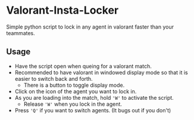 # Valorant-Insta-Locker
Simple python script to lock in any agent in valorant faster than your teammates.

## Usage
- Have the script open when queing for a valorant match.
- Recommended to have valorant in windowed display mode so that it is easier to switch back and forth.
  - There is a button to toggle display mode. 
- Click on the icon of the agent you want to lock in.
- As you are loading into the match, hold `'W'` to activate the script.
  - Release `'W'` when you lock in the agent.
- Press `'Q'` if you want to switch agents. (It bugs out if you don't)
